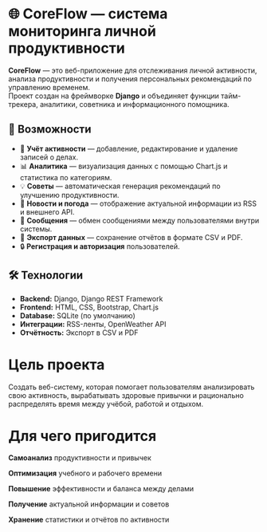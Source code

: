 # 🌐 CoreFlow — система мониторинга личной продуктивности

**CoreFlow** — это веб-приложение для отслеживания личной активности, анализа продуктивности и получения персональных рекомендаций по управлению временем.  
Проект создан на фреймворке **Django** и объединяет функции тайм-трекера, аналитики, советника и информационного помощника.


## 🚀 Возможности

- 📅 **Учёт активности** — добавление, редактирование и удаление записей о делах.  
- 📊 **Аналитика** — визуализация данных с помощью Chart.js и статистика по категориям.  
- 💡 **Советы** — автоматическая генерация рекомендаций по улучшению продуктивности.  
- 📰 **Новости и погода** — отображение актуальной информации из RSS и внешнего API.  
- 💬 **Сообщения** — обмен сообщениями между пользователями внутри системы.  
- 📂 **Экспорт данных** — сохранение отчётов в формате CSV и PDF.  
- 🔒 **Регистрация и авторизация** пользователей.  


## 🛠️ Технологии

- **Backend:** Django, Django REST Framework  
- **Frontend:** HTML, CSS, Bootstrap, Chart.js  
- **Database:** SQLite (по умолчанию)  
- **Интеграции:** RSS-ленты, OpenWeather API  
- **Отчётность:** Экспорт в CSV и PDF  

# Цель проекта

Создать веб-систему, которая помогает пользователям анализировать свою активность, вырабатывать здоровые привычки и рационально распределять время между учёбой, работой и отдыхом.

# Для чего пригодится

**Самоанализ** продуктивности и привычек

**Оптимизация** учебного и рабочего времени

**Повышение** эффективности и баланса между делами

**Получение** актуальной информации и советов

**Хранение** статистики и отчётов по активности